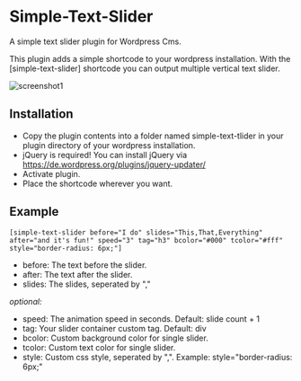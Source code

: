 # Simple-Text-Slider

A simple text slider plugin for Wordpress Cms.

This plugin adds a simple shortcode to your wordpress installation. With the [simple-text-slider] shortcode you can output multiple vertical text slider.

![screenshot1](http://i.epvpimg.com/N1pze.png)

## Installation

- Copy the plugin contents into a folder named simple-text-tlider in your plugin directory of your wordpress installation.
- jQuery is required! You can install jQuery via <https://de.wordpress.org/plugins/jquery-updater/>
- Activate plugin.
- Place the shortcode wherever you want.

## Example

    [simple-text-slider before="I do" slides="This,That,Everything" after="and it's fun!" speed="3" tag="h3" bcolor="#000" tcolor="#fff" style="border-radius: 6px;"]
    
- before: The text before the slider.
- after: The text after the slider.
- slides: The slides, seperated by ","

*optional:*

- speed: The animation speed in seconds. Default: slide count + 1
- tag: Your slider container custom tag. Default: div
- bcolor: Custom background color for single slider.
- tcolor: Custom text color for single slider.
- style: Custom css style, seperated by ",". Example: style="border-radius: 6px;"